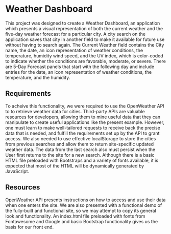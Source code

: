 # Weather Dashboard

This project was designed to create a Weather Dashboard, an application which presents a visual representation of both the current weather and the five-day weather forecast for a particular city. A city search on the application saves that city in another field to make it available for future use without having to search again. The Current Weather field contains the City name, the date, an icon representation of weather conditions, the temperature, humidity wind speed, and the UV index, which is color-coded to indicate whether the conditions are favorable, moderate, or severe. There are 5-Day Forecast panels that start with the following day and include entries for the date, an icon representation of weather conditions, the temperature, and the humidity.


## Requirements

To acheive this functionality, we were required to use the OpenWeather API to to retrieve weather data for cities. Third-party APIs are valuable resources for developers, allowing them to mine useful data that they can manipulate to create useful applications like the present example. However, one must learn to make well-tailored requests to receive back the precise data that is needed, and fulfill the requirements set up by the API to grant access. We also needed to use effective localStorage to store the cities from previous searches and allow them to return site-specific updated weather data. The data from the last search also must persist when the User first returns to the site for a new search. Although there is a basic HTML file preloaded with Bootstraps and a variety of fonts available, it is expected that most of the HTML will be dynamically generated by JavaScript.


## Resources

OpenWeather API presents instructions on how to access and use their data when one enters the site. We are also presented with a functional demo of the fully-built and functional site, so we may attempt to copy its general look and functionality. An index.html file preloaded with fonts from Fontawesome and Google and basic Bootstrap functionality gives us the basis for our front end.
